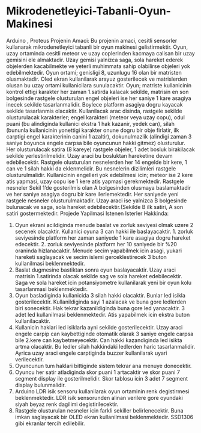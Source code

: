 # Mikrodenetleyici-Tabanli-Oyun-Makinesi
Arduino , Proteus 
Projenin Amaci: Bu projenin amaci, cesitli sensorler kullanarak mikrodenetleyici tabanli bir oyun makinesi gelistirmektir. Oyun, uzay ortaminda cesitli meteor ve uzay coplerinden kacmaya calisan bir uzay gemisini ele almaktadir. Uzay gemisi yalnizca saga, sola hareket ederek objelerden kacabilmekte ve yeterli muhimmata sahip olabilirse objeleri yok edebilmektedir. Oyun ortami; genisligi 8, uzunlugu 16 olan bir matristen olusmaktadir. Oled ekran kullanilarak arayuz gosterilecek ve matrislerden olusan bu uzay ortami kullanicilara sunulacaktir. Oyun; matriste kullanicinin kontrol ettigi karakter her zaman 1.satirda kalacak sekilde, matrisin en son bolgesinde rastgele olusturulan engel objeleri ise her saniye 1 kare asagiya inecek sekilde tasarlanmalidir. Boylece platform asagiya dogru kayacak sekilde tasarlanmis olacaktir. Kullanilacak arac disinda, rastgele sekilde olusturulacak karakterler; engel karakteri (meteor veya uzay copu), odul puani (bu alindiginda kullanici ekstra 1 hak kazanir, yedek can), silah (bununla kullanicinin yonettigi karakter onune dogru bir obje firlatir, ilk carptigi engel karakterinin canini 1 azaltir), dokunulmazlik (alindigi zaman 3 saniye boyunca engele carpsa bile oyuncunun hakki gitmez) olusturulur. Her olusturulacak satira (8 kareye) rastgele objeler, 1 adet bosluk birakilacak sekilde yerlestirilmelidir. Uzay araci bu bosluktan hareketine devam edebilecektir. Rastgele olusturulan nesnelerden her 14 engelde bir kere, 1 can ve 1 silah hakki da eklenmelidir. Bu nesnelerin dizilimleri rastgele olusturulmalidir. Kullanicinin engelleri yok edebilmesi icin; meteor ise 2 kere atis yapmasi, uzay copu ise 1 kere atis yapmasi gerekmektedir. Rastgele nesneler Sekil 1’de gosterilmis olan A bolgesinden olusmaya baslamaktadir ve her saniye asagiya dogru bir kare ilerlemektedir. Her saniyede yeni rastgele nesneler olusturulmaktadir. Uzay araci ise yalnizca B bolgesinde bulunacak ve saga, sola hareket edebilecektir.(Sekilde B ilk satiri, A son satiri gostermektedir.
Projede Yapilmasi Istenen Isterler Hakkinda: 
1. Oyun ekrani acildiginda menude baslat ve zorluk seviyesi olmak uzere 2 secenek olacaktir. Kullanici oyuna 3 can hakki ile baslayacaktir. 1. zorluk seviyesinde platform her zaman saniyede 1 kare asagiya dogru hareket edecektir. 2. zorluk seviyesinde platform her 10 saniyede bir %20 oraninda hizlanacaktir. Menude secim yapabilmek icin asagi, yukari hareketi saglayacak ve secim islemi gerceklestirecek 3 buton kullanilmasi beklenmektedir. 
2. Baslat dugmesine bastiktan sonra oyun baslayacaktir. Uzay araci matrisin 1.satirinda olacak sekilde sag ve sola hareket edebilecektir. Saga ve sola hareket icin potansiyometre kullanilarak yeni bir oyun kolu tasarlanmasi beklenmektedir. 
3. Oyun basladiginda kullanicida 3 silah hakki olacaktir. Bunlar led isikla gosterilecektir. Kullanildiginda sayi 1 azalacak ve buna gore ledlerden biri sonecektir. Hak tekrar kazanildiginda buna gore led yanacaktir. 3 adet led kullanilmasi beklenmektedir. Atis yapabilmek icin ekstra buton kullanilacaktir. 
4. Kullanicin haklari led isiklarla ayni sekilde gosterilecektir. Uzay araci engele carpip can kaybettiginde otomatik olarak 3 saniye engele carpsa bile 2.kere can kaybetmeyecektir. Can hakki kazandiginda led isikta artma olacaktir. Bu ledler silah hakkindaki ledlerden haric tasarlanmalidir. Ayrica uzay araci engele carptiginda buzzer kullanilarak uyari verilecektir. 
5. Oyuncunun tum haklari bittiginde sistem tekrar ana menuye donecektir. 
6. Oyuncu her satir atladiginda skor puani 1 artacaktir ve skor puani 7 segment display ile gosterilmelidir. Skor tablosu icin 3 adet 7 segment display bulunmalidir. 
7. Arduino LDR isik sensoru kullanilarak oyun ortaminin renk degistirmesi beklenmektedir. LDR isik sensorunden alinan verilere gore oyundaki siyah beyaz renk dagilimi degistirilecektir. 
8. Rastgele olusturulan nesneler icin farkli sekiller belirlenecektir. Buna imkan saglayacak bir OLED ekran kullanilmasi beklenmektedir. SSD1306 gibi ekranlar tercih edilebilir.
